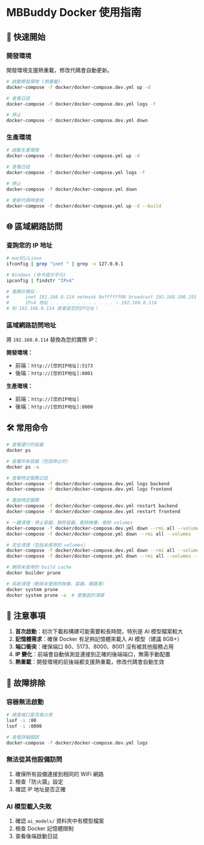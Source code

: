 # MBBuddy Docker 使用指南

## 🚀 快速開始

### 開發環境
開發環境支援熱重載，修改代碼會自動更新。
```bash
# 啟動開發環境 (熱重載)
docker-compose -f docker/docker-compose.dev.yml up -d

# 查看日誌
docker-compose -f docker/docker-compose.dev.yml logs -f

# 停止
docker-compose -f docker/docker-compose.dev.yml down
```

### 生產環境
```bash
# 啟動生產環境
docker-compose -f docker/docker-compose.yml up -d

# 查看日誌
docker-compose -f docker/docker-compose.yml logs -f

# 停止
docker-compose -f docker/docker-compose.yml down

# 更新代碼時使用
docker-compose -f docker/docker-compose.yml up -d --build
```

## 🌐 區域網路訪問

### 查詢您的 IP 地址
```bash
# macOS/Linux
ifconfig | grep "inet " | grep -v 127.0.0.1

# Windows (命令提示字元)
ipconfig | findstr "IPv4"

# 會顯示類似：	
#      inet 192.168.0.114 netmask 0xffffff00 broadcast 192.168.100.255  (macOS/Linux)
#      IPv4 地址 . . . . . . . . . . . . : 192.168.0.114                (Windows)
# 則 192.168.0.114 就會是您的IP位址！
```

### 區域網路訪問地址
將 `192.168.0.114` 替換為您的實際 IP：

**開發環境：**
- 前端：`http://[您的IP地址]:5173`
- 後端：`http://[您的IP地址]:8001`

**生產環境：**
- 前端：`http://[您的IP地址]`
- 後端：`http://[您的IP地址]:8000`

## 🛠️ 常用命令

```bash
# 查看運行的容器
docker ps

# 查看所有容器（包括停止的）
docker ps -a

# 查看特定服務日誌
docker-compose -f docker/docker-compose.dev.yml logs backend
docker-compose -f docker/docker-compose.dev.yml logs frontend

# 重啟特定服務
docker-compose -f docker/docker-compose.dev.yml restart backend
docker-compose -f docker/docker-compose.dev.yml restart frontend

# 一鍵清理：停止容器、刪除容器、刪除映像、刪除 volumes
docker-compose -f docker/docker-compose.dev.yml down --rmi all --volumes
docker-compose -f docker/docker-compose.yml down --rmi all --volumes

# 完全清理（包括未使用的 volumes）
docker-compose -f docker/docker-compose.dev.yml down --rmi all --volumes --remove-orphans
docker-compose -f docker/docker-compose.yml down --rmi all --volumes --remove-orphans

# 刪除未使用的 build cache
docker builder prune

# 系統清理（刪除未使用的映像、容器、網路等）
docker system prune
docker system prune -a  # 更徹底的清理
```

## 📝 注意事項

1. **首次啟動**：初次下載和構建可能需要較長時間，特別是 AI 模型檔案較大
2. **記憶體需求**：確保 Docker 有足夠記憶體來載入 AI 模型（建議 8GB+）
3. **端口衝突**：確保端口 80、5173、8000、8001 沒有被其他服務占用
4. **IP 變化**：前端會自動偵測並連接到正確的後端端口，無需手動配置
5. **熱重載**：開發環境的前後端都支援熱重載，修改代碼會自動生效

## 🔧 故障排除

### 容器無法啟動
```bash
# 檢查端口是否被占用
lsof -i :80
lsof -i :8000

# 查看詳細錯誤
docker-compose -f docker/docker-compose.dev.yml logs
```

### 無法從其他設備訪問
1. 確保所有設備連接到相同的 WiFi 網路
2. 檢查「防火牆」設定
3. 確認 IP 地址是否正確

### AI 模型載入失敗
1. 確認 `ai_models/` 資料夾中有模型檔案
2. 檢查 Docker 記憶體限制
3. 查看後端啟動日誌
